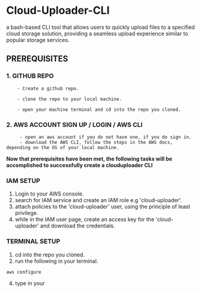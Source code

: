 # Cloud-Uploader-CLI
a bash-based CLI tool that allows users to quickly upload files to a specified cloud storage solution, providing a seamless upload experience similar to popular storage services.


## PREREQUISITES

### 1. GITHUB REPO
        - Create a github repo.
        
        - clone the repo to your local machine.
        
        - open your machine terminal and cd into the repo you cloned.

### 2. AWS ACCOUNT SIGN UP / LOGIN / AWS CLI
         - open an aws account if you do not have one, if you do sign in.
         - download the AWS CLI, follow the steps in the AWS docs, depending on the OS of your local machine.

**Now that prerequisites have been met, the following tasks will be accomplished to successfully create a clouduploader CLI**

### IAM SETUP
1. Login to your AWS console.
2. search for IAM service and create an IAM role e.g 'cloud-uploader'.
3. attach policies to the 'cloud-uploader' user, using the principle of least privilege.
4. while in the IAM user page, create an access key for the 'cloud-uploader' and download the credentials.

### TERMINAL SETUP

1. cd into the repo you cloned.
2. run the following in your terminal.
   
````
aws configure
````
     
4. type in your 



